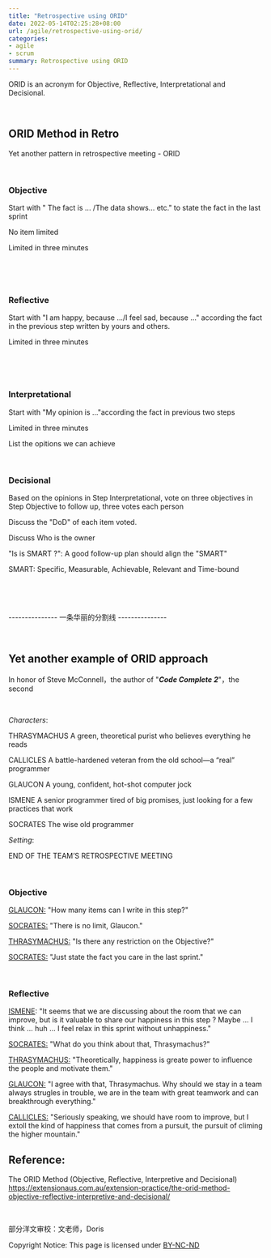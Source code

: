 ```yaml
---
title: "Retrospective using ORID"
date: 2022-05-14T02:25:28+08:00
url: /agile/retrospective-using-orid/
categories:
- agile
- scrum
summary: Retrospective using ORID 
---
```


ORID is an acronym for Objective, Reflective, Interpretational and Decisional.  

​      

## ORID Method in Retro    

Yet another pattern in retrospective meeting - ORID

​    

### Objective

Start with " The fact is ... /The data shows... etc." to state the fact in the last sprint

No item limited

Limited in three minutes

​    

​    


### Reflective

Start with "I am happy, because .../I feel sad, because ..." according the fact in the previous step written by yours and others.

Limited in three minutes

​    

​    

### Interpretational

Start with "My opinion is ..."according the fact in previous two steps

Limited in three minutes

List the opitions we can achieve 

​    

### Decisional

Based on the opinions in Step Interpretational, vote on three objectives in Step Objective to follow up, three votes each person

Discuss the "DoD" of each item voted.

Discuss Who is the owner

"Is is SMART ?": A good follow-up plan should align the "SMART"

SMART: Specific, Measurable, Achievable, Relevant and Time-bound

​      

​      

--------------- 一条华丽的分割线 --------------- 

​      

## Yet another example of ORID approach       



In honor of Steve McConnell，the author of "***Code Complete 2***"，the second   

​      

*Characters*: 

THRASYMACHUS A green, theoretical purist who believes everything he reads 

CALLICLES A battle-hardened veteran from the old school—a “real” programmer 

GLAUCON A young, confident, hot-shot computer jock 

ISMENE A senior programmer tired of big promises, just looking for a few practices that work 

SOCRATES The wise old programmer  

*Setting*: 

END OF THE TEAM’S RETROSPECTIVE MEETING

​     

### Objective     

<u>GLAUCON:</u> "How many items can I write in this step?"

<u>SOCRATES:</u> "There is no limit, Glaucon."

<u>THRASYMACHUS:</u> "Is there any restriction on the Objective?"

<u>SOCRATES:</u> "Just state the fact you care in the last sprint."

​    

### Reflective    

<u>ISMENE</u>: "It seems that we are discussing about the room that we can improve, but is it valuable to share our happiness in this step ? Maybe ... I think ... huh ... I feel relax in this sprint without unhappiness."

<u>SOCRATES:</u> "What do you think about that, Thrasymachus?"

<u>THRASYMACHUS:</u> "Theoretically, happiness is greate power to influence the people and motivate them."

<u>GLAUCON:</u> "I agree with that, Thrasymachus. Why should we stay in a team always strugles in trouble, we are in the team with great teamwork and  can breakthrough everything."

<u>CALLICLES:</u> "Seriously speaking, we should have room to improve, but I extoll the kind of happiness that comes from a pursuit, the pursuit of climing the higher mountain."



## Reference:

The ORID Method (Objective, Reflective, Interpretive and Decisional)  
https://extensionaus.com.au/extension-practice/the-orid-method-objective-reflective-interpretive-and-decisional/  

​      

部分洋文审校：文老师，Doris      

Copyright Notice:  This page is licensed under [BY-NC-ND](https://creativecommons.org/licenses/by-nc-nd/4.0/deed.en) 

